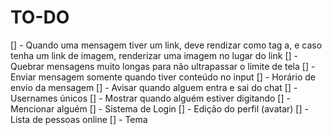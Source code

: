 # TO-DO
[] - Quando uma mensagem tiver um link, deve rendizar como tag a, e caso tenha um link de imagem, renderizar uma imagem no lugar do link
[] - Quebrar mensagens muito longas para não ultrapassar o limite de tela
[] - Enviar mensagem somente quando tiver conteúdo no input
[] - Horário de envio da mensagem
[] - Avisar quando alguem entra e sai do chat
[] - Usernames únicos
[] - Mostrar quando alguém estiver digitando
[] - Mencionar alguém
[] - Sistema de Login
[] - Edição do perfil (avatar)
[] - Lista de pessoas online
[] - Tema

